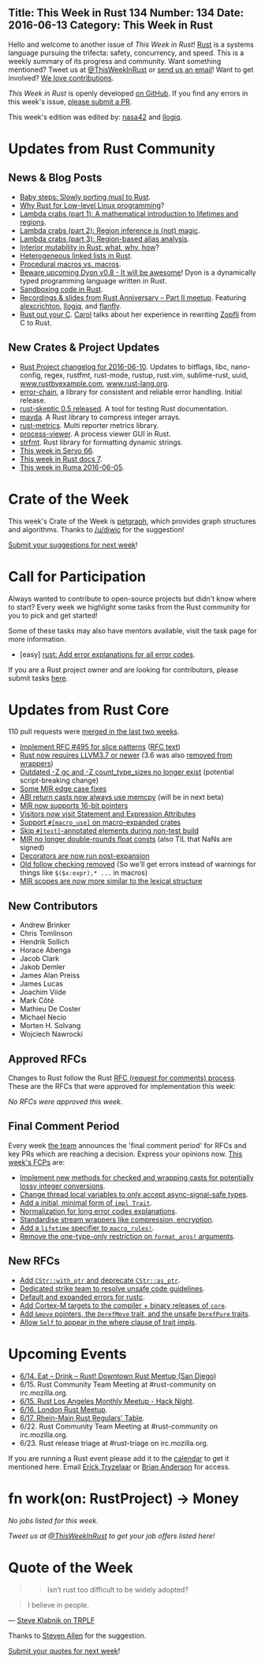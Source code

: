 Title: This Week in Rust 134
Number: 134
Date: 2016-06-13
Category: This Week in Rust
---

Hello and welcome to another issue of *This Week in Rust*!
[Rust](http://rust-lang.org) is a systems language pursuing the trifecta:
safety, concurrency, and speed. This is a weekly summary of its progress and
community. Want something mentioned? Tweet us at [@ThisWeekInRust](https://twitter.com/ThisWeekInRust) or [send us an
email](mailto:corey@octayn.net?subject=This%20Week%20in%20Rust%20Suggestion)!
Want to get involved? [We love
contributions](https://github.com/rust-lang/rust/blob/master/CONTRIBUTING.md).

*This Week in Rust* is openly developed [on GitHub](https://github.com/cmr/this-week-in-rust).
If you find any errors in this week's issue, [please submit a PR](https://github.com/cmr/this-week-in-rust/pulls).

This week's edition was edited by: [nasa42](https://github.com/nasa42) and [llogiq](https://github.com/llogiq).

# Updates from Rust Community

## News & Blog Posts

* [Baby steps: Slowly porting musl to Rust](http://blog.adamperry.me/rust/2016/06/11/baby-steps-porting-musl-to-rust/).
* [Why Rust for Low-level Linux programming](http://groveronline.com/2016/06/why-rust-for-low-level-linux-programming/)?
* [Lambda crabs (part 1): A mathematical introduction to lifetimes and regions](https://ticki.github.io/blog/lambda_crabs_1/).
* [Lambda crabs (part 2): Region inference is (not) magic](https://ticki.github.io/blog/lambda_crabs_2/).
* [Lambda crabs (part 3): Region-based alias analysis](https://ticki.github.io/blog/lambda_crabs_3/).
* [Interior mutability in Rust: what, why, how](https://ricardomartins.cc/2016/06/08/interior-mutability)?
* [Heterogeneous linked lists in Rust](http://src.codes/typed-linked-lists.html).
* [Procedural macros vs. macros](https://llogiq.github.io/2016/06/11/expand.html).
* [Beware upcoming Dyon v0.8 - It will be awesome](http://blog.piston.rs/2016/06/07/beware-dyon/)! Dyon is a dynamically typed programming language written in Rust.
* [Sandboxing code in Rust](https://insanitybit.github.io/2016/06/11/sandboxing-code-in-rust).
* [Recordings & slides from Rust Anniversary – Part II meetup](http://rustaceans.cologne/2016/06/06/rust-anniversary-part-2.html). Featuring [alexcrichton](https://github.com/alexcrichton), [llogiq](https://github.com/llogiq), and [flanfly](https://github.com/flanfly).
* [Rust out your C](https://github.com/carols10cents/rust-out-your-c-talk). [Carol](https://github.com/carols10cents) talks about her experience in rewriting [Zopfli](https://github.com/google/zopfli) from C to Rust.

## New Crates & Project Updates

* [Rust Project changelog for 2016-06-10](https://users.rust-lang.org/t/rust-project-changelog-for-2016-06-10/6181).
  Updates to bitflags, libc, nano-config, regex, rustfmt, rust-mode,
  rustup, rust.vim, sublime-rust, uuid, www.rustbyexample.com,
  www.rust-lang.org.
* [error-chain](https://users.rust-lang.org/t/announcing-error-chain-a-library-for-consistent-and-reliable-rust-error-handling/6133),
  a library for consistent and reliable error handling. Initial release.
* [rust-skeptic 0.5 released](https://users.rust-lang.org/t/rust-skeptic-test-your-rust-markdown-documentation-via-cargo/2163/2?u=brson).
  A tool for testing Rust documentation.
* [mayda](https://github.com/harharkh/mayda). A Rust library to compress integer arrays.
* [rust-metrics](https://github.com/posix4e/rust-metrics). Multi reporter metrics library.
* [process-viewer](https://github.com/GuillaumeGomez/process-viewer). A process viewer GUI in Rust.
* [strfmt](https://github.com/vitiral/strfmt). Rust library for formatting dynamic strings.
* [This week in Servo 66](https://blog.servo.org/2016/06/06/twis-66/).
* [This week in Rust docs 7](https://guillaumegomez.github.io/this-week-in-rust-docs/blog/this-week-in-rust-docs-7).
* [This week in Ruma 2016-06-05](https://www.ruma.io/news/this-week-in-ruma-2016-06-05/).

# Crate of the Week

This week's Crate of the Week is [petgraph](https://crates.io/crates/petgraph), which provides graph structures and algorithms. Thanks to [/u/diwic](https://reddit.com/user/diwic) for the suggestion!

[Submit your suggestions for next week][submit_crate]!

[submit_crate]: https://users.rust-lang.org/t/crate-of-the-week/2704

# Call for Participation

Always wanted to contribute to open-source projects but didn't know where to start?
Every week we highlight some tasks from the Rust community for you to pick and get started!

Some of these tasks may also have mentors available, visit the task page for more information.

* [easy] [rust: Add error explanations for all error codes](https://github.com/rust-lang/rust/issues/32777).

If you are a Rust project owner and are looking for contributors, please submit tasks [here][guidelines].

[guidelines]: https://users.rust-lang.org/t/twir-call-for-participation/4821

# Updates from Rust Core

110 pull requests were [merged in the last two weeks][merged].

[merged]: https://github.com/issues?q=is%3Apr+org%3Arust-lang+is%3Amerged+merged%3A2016-06-06..2016-06-13

* [Implement RFC #495 for slice patterns](https://github.com/rust-lang/rust/pull/32202) ([RFC text](https://github.com/rust-lang/rfcs/blob/master/text/0495-array-pattern-changes.md))
* [Rust now requires LLVM3.7 or newer](https://github.com/rust-lang/rust/pull/34104) (3.6 was also [removed from wrappers](https://github.com/rust-lang/rust/pull/34178))
* [Outdated -Z gc and -Z count_type_sizes no longer exist](https://github.com/rust-lang/rust/pull/34124) (potential script-breaking change)
* [Some MIR edge case fixes](https://github.com/rust-lang/rust/pull/34128)
* [ABI return casts now always use memcpy](https://github.com/rust-lang/rust/pull/34141) (will be in next beta)
* [MIR now supports 16-bit pointers](https://github.com/rust-lang/rust/pull/34174)
* [Visitors now visit Statement and Expression Attributes](https://github.com/rust-lang/rust/pull/34199)
* [Support `#[macro_use]` on macro-expanded crates](https://github.com/rust-lang/rust/pull/34032)
* [Skip `#[test]`-annotated elements during non-test build](https://github.com/rust-lang/rust/pull/34002)
* [MIR no longer double-rounds float consts](https://github.com/rust-lang/rust/pull/34006) (also TIL that NaNs are signed)
* [Decorators are now run post-expansion](https://github.com/rust-lang/rust/pull/34010)
* [Old follow checking removed](https://github.com/rust-lang/rust/pull/33982) (So we'll get errors instead of warnings for things like `$($x:expr),* ...` in macros)
* [MIR scopes are now more similar to the lexical structure](https://github.com/rust-lang/rust/pull/33989)

## New Contributors

* Andrew Brinker
* Chris Tomlinson
* Hendrik Sollich
* Horace Abenga
* Jacob Clark
* Jakob Demler
* James Alan Preiss
* James Lucas
* Joachim Viide
* Mark Côté
* Mathieu De Coster
* Michael Necio
* Morten H. Solvang
* Wojciech Nawrocki

## Approved RFCs

Changes to Rust follow the Rust [RFC (request for comments)
process](https://github.com/rust-lang/rfcs#rust-rfcs). These
are the RFCs that were approved for implementation this week:

*No RFCs were approved this week.*

## Final Comment Period

Every week [the team](https://www.rust-lang.org/team.html) announces the
'final comment period' for RFCs and key PRs which are reaching a
decision. Express your opinions now. [This week's FCPs][fcp] are:

[fcp]: https://github.com/rust-lang/rfcs/labels/final-comment-period

* [Implement new methods for checked and wrapping casts for potentially lossy integer conversions](https://github.com/rust-lang/rfcs/pull/1218).
* [Change thread local variables to only accept async-signal-safe types](https://github.com/rust-lang/rfcs/pull/1379).
* [Add a initial, minimal form of `impl Trait`](https://github.com/rust-lang/rfcs/pull/1522).
* [Normalization for long error codes explanations](https://github.com/rust-lang/rfcs/pull/1567).
* [Standardise stream wrappers like compression, encryption](https://github.com/rust-lang/rfcs/pull/1568).
* [Add a `lifetime` specifier to `macro_rules!`](https://github.com/rust-lang/rfcs/pull/1590).
* [Remove the one-type-only restriction on `format_args!` arguments](https://github.com/rust-lang/rfcs/pull/1618).

## New RFCs

* [Add `CStr::with_ptr` and deprecate `CStr::as_ptr`](https://github.com/rust-lang/rfcs/pull/1642).
* [Dedicated strike team to resolve unsafe code guidelines](https://github.com/rust-lang/rfcs/pull/1643).
* [Default and expanded errors for rustc](https://github.com/rust-lang/rfcs/pull/1644).
* [Add Cortex-M targets to the compiler + binary releases of `core`](https://github.com/rust-lang/rfcs/pull/1645).
* [Add `&move` pointers, the `DerefMove` trait, and the unsafe `DerefPure` traits](https://github.com/rust-lang/rfcs/pull/1646).
* [Allow `Self` to appear in the where clause of trait impls](https://github.com/rust-lang/rfcs/pull/1647).

# Upcoming Events

* [6/14. Eat – Drink – Rust! Downtown Rust Meetup (San Diego)](http://www.meetup.com/San-Diego-Rust/events/231356534/)
* 6/15. Rust Community Team Meeting at #rust-community on irc.mozilla.org.
* [6/15. Rust Los Angeles Monthly Meetup - Hack Night](http://www.meetup.com/Rust-Los-Angeles/events/231587506/).
* [6/16. London Rust Meetup](http://www.meetup.com/Rust-London-User-Group/events/231332388/).
* [6/17. Rhein-Main Rust Regulars' Table](http://www.meetup.com/Rust-Rhein-Main/events/231344035/).
* 6/22. Rust Community Team Meeting at #rust-community on irc.mozilla.org.
* 6/23. Rust release triage at #rust-triage on irc.mozilla.org.

If you are running a Rust event please add it to the [calendar] to get
it mentioned here. Email [Erick Tryzelaar][erickt] or [Brian
Anderson][brson] for access.

[calendar]: https://www.google.com/calendar/embed?src=apd9vmbc22egenmtu5l6c5jbfc%40group.calendar.google.com
[erickt]: mailto:erick.tryzelaar@gmail.com
[brson]: mailto:banderson@mozilla.com

# fn work(on: RustProject) -> Money

*No jobs listed for this week.*

*Tweet us at [@ThisWeekInRust](https://twitter.com/ThisWeekInRust) to get your job offers listed here!*

# Quote of the Week

>> Isn’t rust too difficult to be widely adopted?

> I believe in people.

— [Steve Klabnik on TRPLF](https://users.rust-lang.org/t/isnt-rust-too-difficult-to-be-widely-adopted/6173/2)

Thanks to [Steven Allen](https://users.rust-lang.org/users/stebalien) for the suggestion.

[Submit your quotes for next week][submit]!

[submit]: http://users.rust-lang.org/t/twir-quote-of-the-week/328
